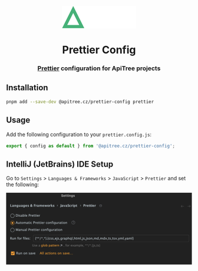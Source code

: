<div align="center">

<a href="https://github.com/ApiTreeCZ">
<img alt="ApiTree s.r.o." src="https://raw.githubusercontent.com/ApiTreeCZ/toolbox/refs/heads/develop/public/apitree.png?v=2025-01-28" width="201" />
</a>

# Prettier Config

### [Prettier](https://prettier.io) configuration for ApiTree projects

</div>

## Installation

```bash
pnpm add --save-dev @apitree.cz/prettier-config prettier
```

## Usage

Add the following configuration to your `prettier.config.js`:

```javascript
export { config as default } from '@apitree.cz/prettier-config';
```

## IntelliJ (JetBrains) IDE Setup

Go to `Settings` > `Languages & Frameworks` > `JavaScript` > `Prettier` and set the following:

<img alt="IntelliJ Prettier Setup" src="./intellij-prettier-setup.png" width="730" />
